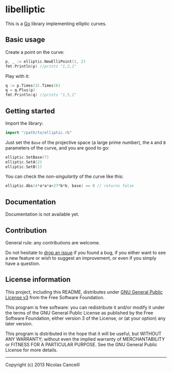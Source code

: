 # libelliptic

This is a [Go](http://golang.org) library implementing elliptic curves.

## Basic usage

Create a point on the curve:

````go
p, _ := elliptic.NewElliPoint(1, 2)
fmt.Println(p) //prints "1,2,1"
````

Play with it:

````go
q := p.Times(3).Times(6)
q = q.Plus(p)
fmt.Println(q) //prints "1,5,1"
````

## Getting started

Import the library:

````go
import "/path/to/elliptic.rb"
````

Just set the `Base` of the projective space (a large prime number), the `A` and `B` parameters of the curve, and you are good to go:

````go
elliptic.SetBase(7)
elliptic.SetA(2)
elliptic.SetB(1)
````

You can check the _non-singularity_ of the curve like this:

````go
elliptic.Abs(4*a*a*a+27*b*b, base) == 0 // returns false
````

## Documentation

Documentation is not available yet.

## Contribution

General rule: any contributions are welcome.

Do not hesitate to [drop an issue](https://github.com/ncanceill/libelliptic/issues/new) if you found a bug, if you either want to see a new feature or wish to suggest an improvement, or even if you simply have a question.

## License information

This project, including this README, distributes under [GNU General Public License v3](https://github.com/ncanceill/libelliptic/blob/master/LICENSE.md) from the Free Software Foundation.

This program is free software: you can redistribute it and/or modify it under the terms of the GNU General Public License as published by the Free Software Foundation, either version 3 of the License, or (at your option) any later version.

This program is distributed in the hope that it will be useful, but WITHOUT ANY WARRANTY; without even the implied warranty of MERCHANTABILITY or FITNESS FOR A PARTICULAR PURPOSE.  See the GNU General Public License for more details.

***

Copyright (c) 2013 Nicolas Canceill

